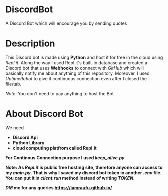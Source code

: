# DiscordBot
 A Discord Bot which will encourage you by sending quotes

# Description 
This Discord bot is made using **Python** and host it for free in the cloud using *Repl.it*. Along the way I used Repl.it's built-in database and created a Discord bot that uses **Webhooks** to connect with *GitHub* which will basically notify me about anything of this repository. Moreover, I used *UptimeRobot* to give it continuous connection even after I closed the file/tab.

*Note*: You don't need to pay anything to host the Bot

# About Discord Bot
We need 
<ul>
 <li><b>Discord Api</li> 
 <li><b>Python Library</li>  
 <li>cloud computing platfrom called <b>Repl.it</li>
 </ul>

For **Continous Connection** purpose I used *keep_alive.py* 
 
**Note**: As *Repl.it* is public free hosting site, therefore anyone can access to my *main.py*. That is why I saved my discord bot token in another *.env* file. You can put it in *client.run* method instead of writing *TOKEN*.

*DM* me for any queries
https://iamraufu.github.io/
